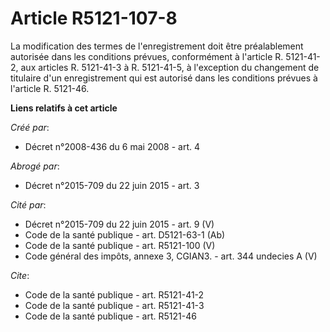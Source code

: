 # Article R5121-107-8

La modification des termes de l'enregistrement doit être préalablement autorisée dans les conditions prévues, conformément à
l'article R. 5121-41-2, aux articles R. 5121-41-3 à R. 5121-41-5, à l'exception du changement de titulaire d'un
enregistrement qui est autorisé dans les conditions prévues à l'article R. 5121-46.

**Liens relatifs à cet article**

_Créé par_:

  - Décret n°2008-436 du 6 mai 2008 - art. 4

_Abrogé par_:

  - Décret n°2015-709 du 22 juin 2015 - art. 3

_Cité par_:

  - Décret n°2015-709 du 22 juin 2015 - art. 9 (V)
  - Code de la santé publique - art. D5121-63-1 (Ab)
  - Code de la santé publique - art. R5121-100 (V)
  - Code général des impôts, annexe 3, CGIAN3. - art. 344 undecies A (V)

_Cite_:

  - Code de la santé publique - art. R5121-41-2
  - Code de la santé publique - art. R5121-41-3
  - Code de la santé publique - art. R5121-46
